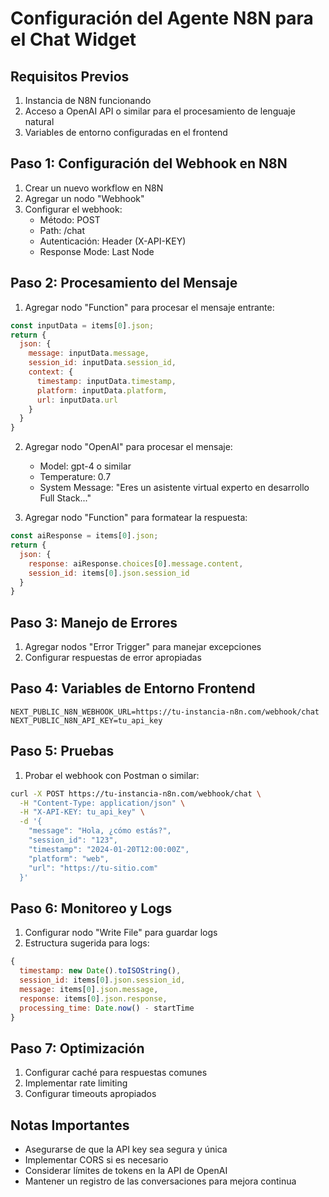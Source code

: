 # Configuración del Agente N8N para el Chat Widget

## Requisitos Previos
1. Instancia de N8N funcionando
2. Acceso a OpenAI API o similar para el procesamiento de lenguaje natural
3. Variables de entorno configuradas en el frontend

## Paso 1: Configuración del Webhook en N8N

1. Crear un nuevo workflow en N8N
2. Agregar un nodo "Webhook"
3. Configurar el webhook:
   - Método: POST
   - Path: /chat
   - Autenticación: Header (X-API-KEY)
   - Response Mode: Last Node

## Paso 2: Procesamiento del Mensaje

1. Agregar nodo "Function" para procesar el mensaje entrante:
```javascript
const inputData = items[0].json;
return {
  json: {
    message: inputData.message,
    session_id: inputData.session_id,
    context: {
      timestamp: inputData.timestamp,
      platform: inputData.platform,
      url: inputData.url
    }
  }
}
```

2. Agregar nodo "OpenAI" para procesar el mensaje:
   - Model: gpt-4 o similar
   - Temperature: 0.7
   - System Message: "Eres un asistente virtual experto en desarrollo Full Stack..."

3. Agregar nodo "Function" para formatear la respuesta:
```javascript
const aiResponse = items[0].json;
return {
  json: {
    response: aiResponse.choices[0].message.content,
    session_id: items[0].json.session_id
  }
}
```

## Paso 3: Manejo de Errores

1. Agregar nodos "Error Trigger" para manejar excepciones
2. Configurar respuestas de error apropiadas

## Paso 4: Variables de Entorno Frontend

```env
NEXT_PUBLIC_N8N_WEBHOOK_URL=https://tu-instancia-n8n.com/webhook/chat
NEXT_PUBLIC_N8N_API_KEY=tu_api_key
```

## Paso 5: Pruebas

1. Probar el webhook con Postman o similar:
```bash
curl -X POST https://tu-instancia-n8n.com/webhook/chat \
  -H "Content-Type: application/json" \
  -H "X-API-KEY: tu_api_key" \
  -d '{
    "message": "Hola, ¿cómo estás?",
    "session_id": "123",
    "timestamp": "2024-01-20T12:00:00Z",
    "platform": "web",
    "url": "https://tu-sitio.com"
  }'
```

## Paso 6: Monitoreo y Logs

1. Configurar nodo "Write File" para guardar logs
2. Estructura sugerida para logs:
```javascript
{
  timestamp: new Date().toISOString(),
  session_id: items[0].json.session_id,
  message: items[0].json.message,
  response: items[0].json.response,
  processing_time: Date.now() - startTime
}
```

## Paso 7: Optimización

1. Configurar caché para respuestas comunes
2. Implementar rate limiting
3. Configurar timeouts apropiados

## Notas Importantes

- Asegurarse de que la API key sea segura y única
- Implementar CORS si es necesario
- Considerar límites de tokens en la API de OpenAI
- Mantener un registro de las conversaciones para mejora continua 